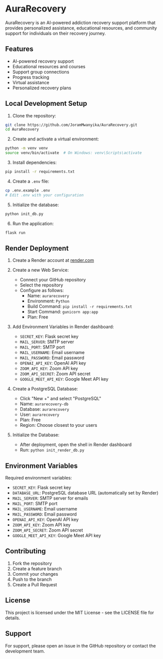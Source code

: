 # AuraRecovery

AuraRecovery is an AI-powered addiction recovery support platform that provides personalized assistance, educational resources, and community support for individuals on their recovery journey.

## Features

- AI-powered recovery support
- Educational resources and courses
- Support group connections
- Progress tracking
- Virtual assistance
- Personalized recovery plans

## Local Development Setup

1. Clone the repository:
```bash
git clone https://github.com/JoramMwanyika/AuraRecovery.git
cd AuraRecovery
```

2. Create and activate a virtual environment:
```bash
python -m venv venv
source venv/bin/activate  # On Windows: venv\Scripts\activate
```

3. Install dependencies:
```bash
pip install -r requirements.txt
```

4. Create a `.env` file:
```bash
cp .env.example .env
# Edit .env with your configuration
```

5. Initialize the database:
```bash
python init_db.py
```

6. Run the application:
```bash
flask run
```

## Render Deployment

1. Create a Render account at [render.com](https://render.com)

2. Create a new Web Service:
   - Connect your GitHub repository
   - Select the repository
   - Configure as follows:
     - Name: `aurarecovery`
     - Environment: `Python`
     - Build Command: `pip install -r requirements.txt`
     - Start Command: `gunicorn app:app`
     - Plan: Free

3. Add Environment Variables in Render dashboard:
   - `SECRET_KEY`: Flask secret key
   - `MAIL_SERVER`: SMTP server
   - `MAIL_PORT`: SMTP port
   - `MAIL_USERNAME`: Email username
   - `MAIL_PASSWORD`: Email password
   - `OPENAI_API_KEY`: OpenAI API key
   - `ZOOM_API_KEY`: Zoom API key
   - `ZOOM_API_SECRET`: Zoom API secret
   - `GOOGLE_MEET_API_KEY`: Google Meet API key

4. Create a PostgreSQL Database:
   - Click "New +" and select "PostgreSQL"
   - Name: `aurarecovery-db`
   - Database: `aurarecovery`
   - User: `aurarecovery`
   - Plan: Free
   - Region: Choose closest to your users

5. Initialize the Database:
   - After deployment, open the shell in Render dashboard
   - Run: `python init_render_db.py`

## Environment Variables

Required environment variables:
- `SECRET_KEY`: Flask secret key
- `DATABASE_URL`: PostgreSQL database URL (automatically set by Render)
- `MAIL_SERVER`: SMTP server for emails
- `MAIL_PORT`: SMTP port
- `MAIL_USERNAME`: Email username
- `MAIL_PASSWORD`: Email password
- `OPENAI_API_KEY`: OpenAI API key
- `ZOOM_API_KEY`: Zoom API key
- `ZOOM_API_SECRET`: Zoom API secret
- `GOOGLE_MEET_API_KEY`: Google Meet API key

## Contributing

1. Fork the repository
2. Create a feature branch
3. Commit your changes
4. Push to the branch
5. Create a Pull Request

## License

This project is licensed under the MIT License - see the LICENSE file for details.

## Support

For support, please open an issue in the GitHub repository or contact the development team. 